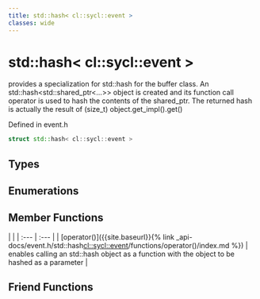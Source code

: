 ```yaml
---
title: std::hash< cl::sycl::event >
classes: wide
---
```

# std::hash< cl::sycl::event >

provides a specialization for std::hash for the buffer class. An std::hash<std::shared_ptr<...>> object is created and its function call operator is used to hash the contents of the shared_ptr. The returned hash is actually the result of (size_t) object.get_impl().get() 

Defined in event.h

```cpp
struct std::hash< cl::sycl::event >
```

## Types

## Enumerations

## Member Functions

   |   |
| :--- | :--- |
| [operator()]({{site.baseurl}}{% link _api-docs/event.h/std::hash<cl::sycl::event>/functions/operator()/index.md %}) | enables calling an std::hash object as a function with the object to be hashed as a parameter  |


## Friend Functions

